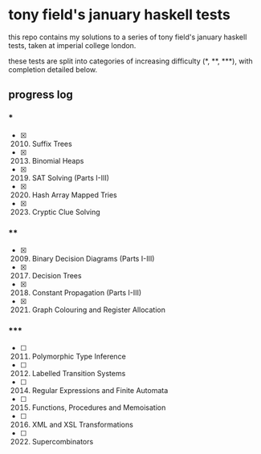 # tony field's january haskell tests

this repo contains my solutions to a series of tony field's january haskell tests, taken at imperial college london.

these tests are split into categories of increasing difficulty (*, **, ***), with completion detailed below.

## progress log

### *

- [x] 2010. Suffix Trees 
- [x] 2013. Binomial Heaps
- [x] 2019. SAT Solving (Parts I-III)
- [x] 2020. Hash Array Mapped Tries
- [x] 2023. Cryptic Clue Solving

### **

- [x] 2009. Binary Decision Diagrams (Parts I-III)
- [x] 2017. Decision Trees
- [x] 2018. Constant Propagation (Parts I-III)
- [x] 2021. Graph Colouring and Register Allocation

### ***

- [ ] 2011. Polymorphic Type Inference
- [ ] 2012. Labelled Transition Systems
- [ ] 2014. Regular Expressions and Finite Automata
- [ ] 2015. Functions, Procedures and Memoisation
- [ ] 2016. XML and XSL Transformations
- [ ] 2022. Supercombinators
